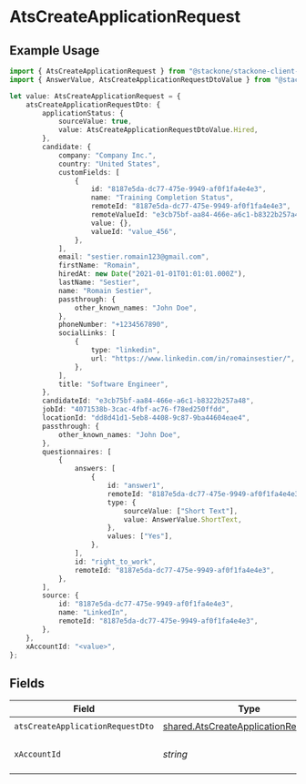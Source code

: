 # AtsCreateApplicationRequest

## Example Usage

```typescript
import { AtsCreateApplicationRequest } from "@stackone/stackone-client-ts/sdk/models/operations";
import { AnswerValue, AtsCreateApplicationRequestDtoValue } from "@stackone/stackone-client-ts/sdk/models/shared";

let value: AtsCreateApplicationRequest = {
    atsCreateApplicationRequestDto: {
        applicationStatus: {
            sourceValue: true,
            value: AtsCreateApplicationRequestDtoValue.Hired,
        },
        candidate: {
            company: "Company Inc.",
            country: "United States",
            customFields: [
                {
                    id: "8187e5da-dc77-475e-9949-af0f1fa4e4e3",
                    name: "Training Completion Status",
                    remoteId: "8187e5da-dc77-475e-9949-af0f1fa4e4e3",
                    remoteValueId: "e3cb75bf-aa84-466e-a6c1-b8322b257a48",
                    value: {},
                    valueId: "value_456",
                },
            ],
            email: "sestier.romain123@gmail.com",
            firstName: "Romain",
            hiredAt: new Date("2021-01-01T01:01:01.000Z"),
            lastName: "Sestier",
            name: "Romain Sestier",
            passthrough: {
                other_known_names: "John Doe",
            },
            phoneNumber: "+1234567890",
            socialLinks: [
                {
                    type: "linkedin",
                    url: "https://www.linkedin.com/in/romainsestier/",
                },
            ],
            title: "Software Engineer",
        },
        candidateId: "e3cb75bf-aa84-466e-a6c1-b8322b257a48",
        jobId: "4071538b-3cac-4fbf-ac76-f78ed250ffdd",
        locationId: "dd8d41d1-5eb8-4408-9c87-9ba44604eae4",
        passthrough: {
            other_known_names: "John Doe",
        },
        questionnaires: [
            {
                answers: [
                    {
                        id: "answer1",
                        remoteId: "8187e5da-dc77-475e-9949-af0f1fa4e4e3",
                        type: {
                            sourceValue: ["Short Text"],
                            value: AnswerValue.ShortText,
                        },
                        values: ["Yes"],
                    },
                ],
                id: "right_to_work",
                remoteId: "8187e5da-dc77-475e-9949-af0f1fa4e4e3",
            },
        ],
        source: {
            id: "8187e5da-dc77-475e-9949-af0f1fa4e4e3",
            name: "LinkedIn",
            remoteId: "8187e5da-dc77-475e-9949-af0f1fa4e4e3",
        },
    },
    xAccountId: "<value>",
};
```

## Fields

| Field                                                                                                 | Type                                                                                                  | Required                                                                                              | Description                                                                                           |
| ----------------------------------------------------------------------------------------------------- | ----------------------------------------------------------------------------------------------------- | ----------------------------------------------------------------------------------------------------- | ----------------------------------------------------------------------------------------------------- |
| `atsCreateApplicationRequestDto`                                                                      | [shared.AtsCreateApplicationRequestDto](../../../sdk/models/shared/atscreateapplicationrequestdto.md) | :heavy_check_mark:                                                                                    | N/A                                                                                                   |
| `xAccountId`                                                                                          | *string*                                                                                              | :heavy_check_mark:                                                                                    | The account identifier                                                                                |